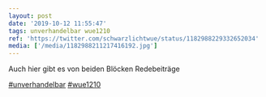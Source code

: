 ```yaml
---
layout: post
date: '2019-10-12 11:55:47'
tags: unverhandelbar wue1210
ref: 'https://twitter.com/schwarzlichtwue/status/1182988229332652034'
media: ['/media/1182988211217416192.jpg']
---
```

Auch hier gibt es von beiden Blöcken Redebeiträge

[#unverhandelbar](/t/unverhandelbar) [#wue1210](/t/wue1210) 